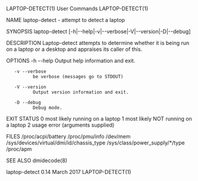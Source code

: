 LAPTOP-DETECT(1)                                                                             User Commands                                                                            LAPTOP-DETECT(1)

NAME
       laptop-detect - attempt to detect a laptop

SYNOPSIS
       laptop-detect [-h|--help|-v|--verbose|-V|--version|-D|--debug]

DESCRIPTION
       Laptop-detect attempts to determine whether it is being run on a laptop or a desktop and appraises its caller of this.

OPTIONS
       -h --help
              Output help information and exit.

       -v --verbose
              be verbose (messages go to STDOUT)

       -V --version
              Output version information and exit.

       -D --debug
              Debug mode.

EXIT STATUS
       0    most likely running on a laptop
       1    most likely NOT running on a laptop
       2    usage error (arguments supplied)

FILES
       /proc/acpi/battery
       /proc/pmu/info
       /dev/mem
       /sys/devices/virtual/dmi/id/chassis_type
       /sys/class/power_supply/*/type
       /proc/apm

SEE ALSO
       dmidecode(8)

laptop-detect 0.14                                                                            March 2017                                                                              LAPTOP-DETECT(1)
